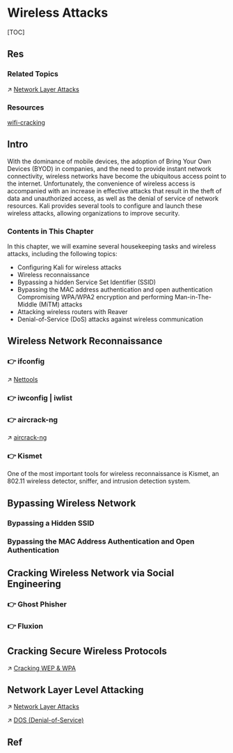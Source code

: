 # Wireless Attacks

[TOC]



## Res
### Related Topics
↗ [Network Layer Attacks](../../../../Network%20Security/Network%20Attacks/Network%20Layer%20Attacks/Network%20Layer%20Attacks.md)

### Resources
[wifi-cracking](https://github.com/brannondorsey/wifi-cracking) 



## Intro
With the dominance of mobile devices, the adoption of Bring Your Own Devices (BYOD) in companies, and the need to provide instant network connectivity, wireless networks have become the ubiquitous access point to the internet. Unfortunately, the convenience of wireless access is accompanied with an increase in effective attacks that result in the theft of data and unauthorized access, as well as the denial of service of network resources. Kali provides several tools to configure and launch these wireless attacks, allowing organizations to improve security.

### Contents in This Chapter
In this chapter, we will examine several housekeeping tasks and wireless attacks, including the following topics:
- Configuring Kali for wireless attacks  
- Wireless reconnaissance  
- Bypassing a hidden Service Set Identifier (SSID)  
- Bypassing the MAC address authentication and open authentication Compromising WPA/WPA2 encryption and performing Man-in-The- Middle (MiTM) attacks  
- Attacking wireless routers with Reaver  
- Denial-of-Service (DoS) attacks against wireless communication



## Wireless Network Reconnaissance
### 👉 ifconfig
↗ [Nettools](../../../../../🔑%20CS_Core/🥷🏼%20Operating%20System%20(Tech)/Linux%20(Derived%20From%20UNIX%20Family)/🪓%20Free%20Software/Network%20Management/Nettools/Nettools.md)


### 👉 iwconfig | iwlist


### 👉 aircrack-ng
↗ [aircrack-ng](../../../../☠️%20Kill%20Chain/🤔%20Pen-testing%20Tools/Delivery%20Tools/aircrack-ng/aircrack-ng.md)


### 👉 Kismet
One of the most important tools for wireless reconnaissance is Kismet, an 802.11 wireless detector, sniffer, and intrusion detection system.



## Bypassing Wireless Network
### Bypassing a Hidden SSID


### Bypassing the MAC Address Authentication and Open Authentication



## Cracking Wireless Network via Social Engineering
### 👉 Ghost Phisher



### 👉 Fluxion



## Cracking Secure Wireless Protocols
↗ [Cracking WEP & WPA](Cracking%20WEP%20&%20WPA.md)



## Network Layer Level Attacking
↗ [Network Layer Attacks](../../../../Network%20Security/Network%20Attacks/Network%20Layer%20Attacks/Network%20Layer%20Attacks.md)

↗ [DOS (Denial-of-Service)](../../../../Network%20Security/Network%20Attacks/Network%20Layer%20Attacks/DOS%20(Denial-of-Service)/DOS%20(Denial-of-Service).md)



## Ref

